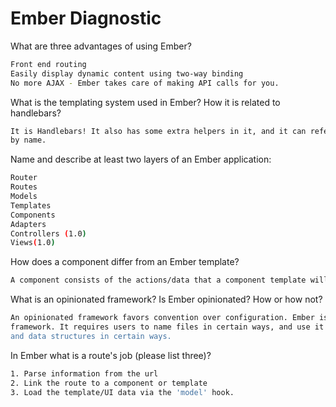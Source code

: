 # Ember Diagnostic

What are three advantages of using Ember?

```sh
Front end routing
Easily display dynamic content using two-way binding
No more AJAX - Ember takes care of making API calls for you.
```

What is the templating system used in Ember? How it is related to
handlebars?

```sh
It is Handlebars! It also has some extra helpers in it, and it can reference components
by name.
```

Name and describe at least two layers of an Ember application:

```sh
Router
Routes
Models
Templates
Components
Adapters
Controllers (1.0)
Views(1.0)
```

How does a component differ from an Ember template?

```sh
A component consists of the actions/data that a component template will use.
```

What is an opinionated framework? Is Ember opinionated? How or how not?

```sh
An opinionated framework favors convention over configuration. Ember is an opinionated
framework. It requires users to name files in certain ways, and use it's actions
and data structures in certain ways.
```

In Ember what is a route's job (please list three)?

```sh
1. Parse information from the url
2. Link the route to a component or template
3. Load the template/UI data via the 'model' hook.
```
